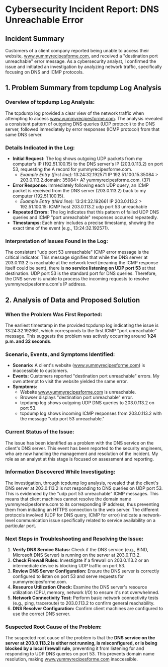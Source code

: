 # **Cybersecurity Incident Report: DNS Unreachable Error**

## **Incident Summary**

Customers of a client company reported being unable to access their website, www.yummyrecipesforme.com, and received a "destination port unreachable" error message. As a cybersecurity analyst, I confirmed the issue and initiated an investigation by analyzing network traffic, specifically focusing on DNS and ICMP protocols.

## **1\. Problem Summary from tcpdump Log Analysis**

### **Overview of tcpdump Log Analysis:**

The tcpdump log provided a clear view of the network traffic when attempting to access www.yummyrecipesforme.com. The analysis revealed a consistent pattern of outgoing DNS queries (UDP protocol) to the DNS server, followed immediately by error responses (ICMP protocol) from that same DNS server.

### **Details Indicated in the Log:**

* **Initial Request:** The log shows outgoing UDP packets from my computer's IP (192.51.100.15) to the DNS server's IP (203.0.113.2) on port 53, requesting the A record for yummyrecipesforme.com.  
  * *Example Entry (first line):* 13:24:32.192571 IP 192.51.100.15.35084 \> 203.0.113.2.domain: 35084+ A? yummyrecipesforme.com. (37)  
* **Error Response:** Immediately following each UDP query, an ICMP packet is received from the DNS server (203.0.113.2) back to my computer (192.51.100.15).  
  * *Example Entry (third line):* 13:24:32.192661 IP 203.0.113.2 \> 192.51.100.15: ICMP host 203.0.113.2 udp port 53 unreachable  
* **Repeated Errors:** The log indicates that this pattern of failed UDP DNS queries and ICMP "port unreachable" responses occurred repeatedly.  
* **Timestamps:** Each entry includes a precise timestamp, showing the exact time of the event (e.g., 13:24:32.192571).

### **Interpretation of Issues Found in the Log:**

The consistent "udp port 53 unreachable" ICMP error message is the critical indicator. This message signifies that while the DNS server at 203.0.113.2 is reachable at the network level (meaning the ICMP response itself could be sent), there is **no service listening on UDP port 53** at that destination. UDP port 53 is the standard port for DNS queries. Therefore, the DNS server is unable to process the incoming requests to resolve yummyrecipesforme.com's IP address.

## **2\. Analysis of Data and Proposed Solution**

### **When the Problem Was First Reported:**

The earliest timestamp in the provided tcpdump log indicating the issue is 13:24:32.192661, which corresponds to the first ICMP "port unreachable" message. This suggests the problem was actively occurring around **1:24 p.m. and 32 seconds**.

### **Scenario, Events, and Symptoms Identified:**

* **Scenario:** A client's website (www.yummyrecipesforme.com) is inaccessible to customers.  
* **Events:** Customers reported "destination port unreachable" errors. My own attempt to visit the website yielded the same error.  
* **Symptoms:**  
  * Website www.yummyrecipesforme.com is unreachable.  
  * Browser displays "destination port unreachable" error.  
  * tcpdump log shows outgoing UDP DNS queries to 203.0.113.2 on port 53\.  
  * tcpdump log shows incoming ICMP responses from 203.0.113.2 with the message "udp port 53 unreachable."

### **Current Status of the Issue:**

The issue has been identified as a problem with the DNS service on the client's DNS server. This event has been reported to the security engineers, who are now handling the management and resolution of the incident. My role as an analyst at this stage is focused on assessment and reporting.

### **Information Discovered While Investigating:**

The investigation, through tcpdump log analysis, revealed that the client's DNS server at 203.0.113.2 is not responding to DNS queries on UDP port 53\. This is evidenced by the "udp port 53 unreachable" ICMP messages. This means that client machines cannot resolve the domain name yummyrecipesforme.com to its corresponding IP address, thus preventing them from initiating an HTTPS connection to the web server. The different protocols involved (UDP for DNS query, ICMP for error) indicate a network-level communication issue specifically related to service availability on a particular port.

### **Next Steps in Troubleshooting and Resolving the Issue:**

1. **Verify DNS Service Status:** Check if the DNS service (e.g., BIND, Microsoft DNS Server) is running on the server at 203.0.113.2.  
2. **Check Firewall Rules:** Investigate if a firewall on 203.0.113.2 or an intermediate device is blocking UDP traffic on port 53\.  
3. **Review DNS Server Configuration:** Ensure the DNS server is correctly configured to listen on port 53 and serve requests for yummyrecipesforme.com.  
4. **Resource Utilization Check:** Examine the DNS server's resource utilization (CPU, memory, network I/O) to ensure it's not overwhelmed.  
5. **Network Connectivity Test:** Perform basic network connectivity tests (e.g., ping, traceroute) to 203.0.113.2 to confirm general reachability.  
6. **DNS Resolver Configuration:** Confirm client machines are configured to use the correct DNS server.

### **Suspected Root Cause of the Problem:**

The suspected root cause of the problem is that the **DNS service on the server at 203.0.113.2 is either not running, is misconfigured, or is being blocked by a local firewall rule**, preventing it from listening for and responding to UDP DNS queries on port 53\. This prevents domain name resolution, making www.yummyrecipesforme.com inaccessible.